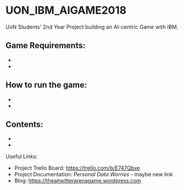 # UON_IBM_AIGAME2018
UoN Students' 2nd Year Project building an AI-centric Game with IBM.

Game Requirements:
-
-
-

How to run the game:
-
-
-

Contents:
-
-
-

Useful Links:
- Project Trello Board: https://trello.com/b/E747Qbxe
- Project Documentation: *Personal Data Worries* - maybe new link
- Blog: https://theaitwitterarenagame.wordpress.com

